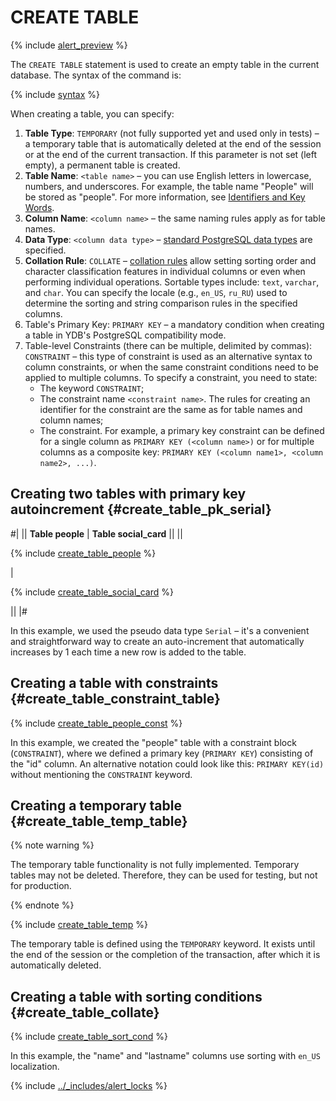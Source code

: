 # CREATE TABLE


{% include [alert_preview](../_includes/alert_preview.md) %}

The `CREATE TABLE` statement is used to create an empty table in the current database. The syntax of the command is:


{% include [syntax](../../../_includes/postgresql/statements/create_table/syntax.md) %}


When creating a table, you can specify:
1. **Table Type**: `TEMPORARY` (not fully supported yet and used only in tests) – a temporary table that is automatically deleted at the end of the session or at the end of the current transaction. If this parameter is not set (left empty), a permanent table is created.
2. **Table Name**: `<table name>` – you can use English letters in lowercase, numbers, and underscores. For example, the table name "People" will be stored as "people". For more information, see [Identifiers and Key Words](https://www.postgresql.org/docs/current/sql-syntax-lexical.html#SQL-SYNTAX-IDENTIFIERS).
3. **Column Name**: `<column name>` – the same naming rules apply as for table names.
4. **Data Type**: `<column data type>` – [standard PostgreSQL data types](https://www.postgresql.org/docs/14/datatype.html) are specified.
5. **Collation Rule**: `COLLATE` – [collation rules](https://www.postgresql.org/docs/current/collation.html) allow setting sorting order and character classification features in individual columns or even when performing individual operations. Sortable types include: `text`, `varchar`, and `char`. You can specify the locale (e.g., `en_US`, `ru_RU`) used to determine the sorting and string comparison rules in the specified columns.
6. Table's Primary Key: `PRIMARY KEY` – a mandatory condition when creating a table in YDB's PostgreSQL compatibility mode.
7. Table-level Constraints (there can be multiple, delimited by commas): `CONSTRAINT` – this type of constraint is used as an alternative syntax to column constraints, or when the same constraint conditions need to be applied to multiple columns. To specify a constraint, you need to state:
    + The keyword `CONSTRAINT`;
    + The constraint name `<constraint name>`. The rules for creating an identifier for the constraint are the same as for table names and column names;
    + The constraint. For example, a primary key constraint can be defined for a single column as `PRIMARY KEY (<column name>)` or for multiple columns as a composite key: `PRIMARY KEY (<column name1>, <column name2>, ...)`.


## Creating two tables with primary key autoincrement {#create_table_pk_serial}
#|
|| **Table people** | **Table social_card** ||
|| 


{% include [create_table_people](../../../../_includes/postgresql/statements/create_table/create_table_people.md) %}

| 

{% include [create_table_social_card](../../../../_includes/postgresql/statements/create_table/create_table_social_card.md) %}

||
|#


In this example, we used the pseudo data type `Serial` – it's a convenient and straightforward way to create an auto-increment that automatically increases by 1 each time a new row is added to the table.


## Creating a table with constraints {#create_table_constraint_table}

{% include [create_table_people_const](../../../../_includes/postgresql/statements/create_table/create_table_people_const.md) %}

In this example, we created the "people" table with a constraint block (`CONSTRAINT`), where we defined a primary key (`PRIMARY KEY`) consisting of the "id" column. An alternative notation could look like this: `PRIMARY KEY(id)` without mentioning the `CONSTRAINT` keyword.


## Creating a temporary table {#create_table_temp_table}


{% note warning %}

The temporary table functionality is not fully implemented. Temporary tables may not be deleted. Therefore, they can be used for testing, but not for production.

{% endnote %}

{% include [create_table_temp](../../../../_includes/postgresql/statements/create_table/create_table_temp.md) %}

The temporary table is defined using the `TEMPORARY` keyword. It exists until the end of the session or the completion of the transaction, after which it is automatically deleted.


## Creating a table with sorting conditions {#create_table_collate}

{% include [create_table_sort_cond](../../../../_includes/postgresql/statements/create_table/create_table_sort_cond.md) %}

In this example, the "name" and "lastname" columns use sorting with `en_US` localization.

{% include [../_includes/alert_locks](../_includes/alert_locks.md) %}